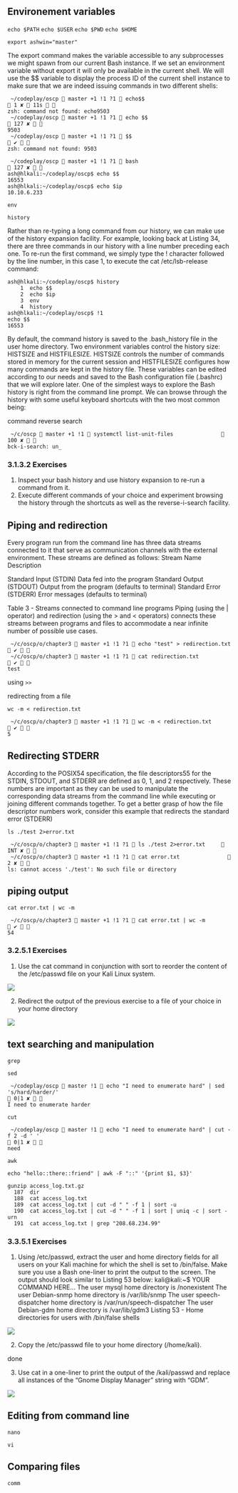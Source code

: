 ## Environement variables

`echo $PATH`
`echo $USER`
`echo $PWD`
`echo $HOME`

`export ashwin="master"`

The export command makes the variable accessible to any subprocesses we might spawn from
our current Bash instance. If we set an environment variable without export it will only be available
in the current shell.
We will use the $$ variable to display the process ID of the current shell instance to make sure that
we are indeed issuing commands in two different shells:

```
 ~/codeplay/oscp  master +1 !1 ?1  echo$$                                                                                                                                   1 ✘  11s   
zsh: command not found: echo9503
 ~/codeplay/oscp  master +1 !1 ?1  echo $$                                                                                                                                      127 ✘   
9503
 ~/codeplay/oscp  master +1 !1 ?1  $$                                                                                                                                               ✔   
zsh: command not found: 9503

 ~/codeplay/oscp  master +1 !1 ?1  bash                                                                                                                                         127 ✘   
ash@hlkali:~/codeplay/oscp$ echo $$
16553
ash@hlkali:~/codeplay/oscp$ echo $ip
10.10.6.233
```

`env`

`history`

Rather than re-typing a long command from our history, we can make use of the history expansion
facility. For example, looking back at Listing 34, there are three commands in our history with a line
number preceding each one. To re-run the first command, we simply type the ! character followed
by the line number, in this case 1, to execute the cat /etc/lsb-release command:

```
ash@hlkali:~/codeplay/oscp$ history
    1  echo $$
    2  echo $ip
    3  env
    4  history
ash@hlkali:~/codeplay/oscp$ !1
echo $$
16553
```

By default, the command history is saved to the .bash_history file in the user home directory. Two
environment variables control the history size: HISTSIZE and HISTFILESIZE.
HISTSIZE controls the number of commands stored in memory for the current session and
HISTFILESIZE configures how many commands are kept in the history file. These variables can be
edited according to our needs and saved to the Bash configuration file (.bashrc) that we will explore
later.
One of the simplest ways to explore the Bash history is right from the command line prompt. We
can browse through the history with some useful keyboard shortcuts with the two most common
being:

command reverse search

```
 ~/c/oscp  master +1 !1  systemctl list-unit-files                100 ✘   
bck-i-search: un_

```
### 3.1.3.2 Exercises
1. Inspect your bash history and use history expansion to re-run a command from it.
2. Execute different commands of your choice and experiment browsing the history through
the shortcuts as well as the reverse-i-search facility.

## Piping and redirection

Every program run from the command line has three data streams connected to it that serve as
communication channels with the external environment. These streams are defined as follows:
Stream Name Description

Standard Input (STDIN) Data fed into the program
Standard Output (STDOUT) Output from the program (defaults to terminal)
Standard Error (STDERR) Error messages (defaults to terminal)

Table 3 - Streams connected to command line programs
Piping (using the | operator) and redirection (using the > and < operators) connects these streams
between programs and files to accommodate a near infinite number of possible use cases.

```
 ~/c/oscp/o/chapter3  master +1 !1 ?1  echo "test" > redirection.txt  ✔   
 ~/c/oscp/o/chapter3  master +1 !1 ?1  cat redirection.txt            ✔   
test

```

using `>>`

redirecting from a file 

`wc -m < redirection.txt`

```
 ~/c/oscp/o/chapter3  master +1 !1 ?1  wc -m < redirection.txt        ✔   
5

```

## Redirecting STDERR

According to the POSIX54 specification, the file descriptors55 for the STDIN, STDOUT, and STDERR
are defined as 0, 1, and 2 respectively. These numbers are important as they can be used to
manipulate the corresponding data streams from the command line while executing or joining
different commands together.
To get a better grasp of how the file descriptor numbers work, consider this example that redirects
the standard error (STDERR)


```
ls ./test 2>error.txt
```

```
 ~/c/oscp/o/chapter3  master +1 !1 ?1  ls ./test 2>error.txt      INT ✘   
 ~/c/oscp/o/chapter3  master +1 !1 ?1  cat error.txt                2 ✘   
ls: cannot access './test': No such file or directory

```

## piping output

`cat error.txt | wc -m`

```
 ~/c/oscp/o/chapter3  master +1 !1 ?1  cat error.txt | wc -m          ✔   
54

```


### 3.2.5.1 Exercises
1. Use the cat command in conjunction with sort to reorder the content of the /etc/passwd
file on your Kali Linux system.

![](passwd_sort.png)

2. Redirect the output of the previous exercise to a file of your choice in your home directory

![](new_file.png)

## text searching and manipulation

`grep`

`sed`

```
 ~/codeplay/oscp  master !1  echo "I need to enumerate hard" | sed 's/hard/harder/'                                                                                             0|1 ✘   
I need to enumerate harder
```

`cut`

```
 ~/codeplay/oscp  master !1  echo "I need to enumerate hard" | cut -f 2 -d ' '                                                                                                  0|1 ✘   
need
```

`awk`

```
echo "hello::there::friend" | awk -F "::" '{print $1, $3}'
```

```
gunzip access_log.txt.gz
  187  dir
  188  cat access_log.txt
  189  cat access_log.txt | cut -d " " -f 1 | sort -u 
  190  cat access_log.txt | cut -d " " -f 1 | sort | uniq -c | sort -urn
  191  cat access_log.txt | grep "208.68.234.99"
```

### 3.3.5.1 Exercises
1. Using /etc/passwd, extract the user and home directory fields for all users on your Kali
machine for which the shell is set to /bin/false. Make sure you use a Bash one-liner to print
the output to the screen. The output should look similar to Listing 53 below:
kali@kali:~$ YOUR COMMAND HERE...
The user mysql home directory is /nonexistent
The user Debian-snmp home directory is /var/lib/snmp
The user speech-dispatcher home directory is /var/run/speech-dispatcher
The user Debian-gdm home directory is /var/lib/gdm3
Listing 53 - Home directories for users with /bin/false shells

![](user_home.png)

2. Copy the /etc/passwd file to your home directory (/home/kali).

done

3. Use cat in a one-liner to print the output of the /kali/passwd and replace all instances of the
“Gnome Display Manager” string with “GDM”.

![](sed_replace.png)

## Editing from command line

`nano`

`vi`

## Comparing files

`comm`

